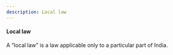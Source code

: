 ```yaml
---
description: Local law
---
```


#### Local law
<div style="text-align: justify">

A “local law” is a law applicable only to a particular part of India.

</div>
